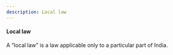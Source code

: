 ```yaml
---
description: Local law
---
```


#### Local law
<div style="text-align: justify">

A “local law” is a law applicable only to a particular part of India.

</div>
